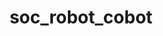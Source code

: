 ---
layout: my_redirect
title: soc_robot_cobot
redirect_from:
  - /aiopschool/socialerobot/cobot/
permalink: /my_redirects/cobot/
redirect_url: "https://vimeo.com/210501514"
---
